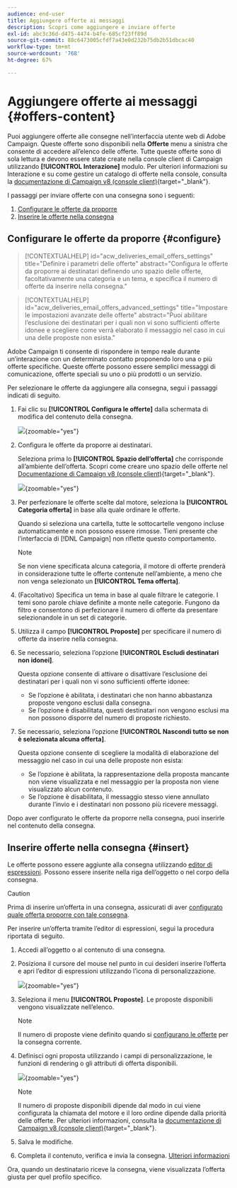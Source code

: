 ```yaml
---
audience: end-user
title: Aggiungere offerte ai messaggi
description: Scopri come aggiungere e inviare offerte
exl-id: abc3c36d-d475-4474-b4fe-685cf23ff89d
source-git-commit: 88c6473005cfdf7a43e0d232b75db2b51dbcac40
workflow-type: tm+mt
source-wordcount: '768'
ht-degree: 67%

---
```



# Aggiungere offerte ai messaggi {#offers-content}

Puoi aggiungere offerte alle consegne nell’interfaccia utente web di Adobe Campaign. Queste offerte sono disponibili nella **Offerte** menu a sinistra che consente di accedere all’elenco delle offerte. Tutte queste offerte sono di sola lettura e devono essere state create nella console client di Campaign utilizzando **[!UICONTROL Interazione]** modulo. Per ulteriori informazioni su Interazione e su come gestire un catalogo di offerte nella console, consulta la [documentazione di Campaign v8 (console client)](https://experienceleague.adobe.com/docs/campaign/campaign-v8/offers/interaction.html?lang=it){target="_blank"}.


I passaggi per inviare offerte con una consegna sono i seguenti:

1. [Configurare le offerte da proporre](#configure)
1. [Inserire le offerte nella consegna](#insert)

## Configurare le offerte da proporre {#configure}

>[!CONTEXTUALHELP]
>id="acw_deliveries_email_offers_settings"
>title="Definire i parametri delle offerte"
>abstract="Configura le offerte da proporre ai destinatari definendo uno spazio delle offerte, facoltativamente una categoria e un tema, e specifica il numero di offerte da inserire nella consegna."

>[!CONTEXTUALHELP]
>id="acw_deliveries_email_offers_advanced_settings"
>title="Impostare le impostazioni avanzate delle offerte"
>abstract="Puoi abilitare l’esclusione dei destinatari per i quali non vi sono sufficienti offerte idonee e scegliere come verrà elaborato il messaggio nel caso in cui una delle proposte non esista."

Adobe Campaign ti consente di rispondere in tempo reale durante un’interazione con un determinato contatto proponendo loro una o più offerte specifiche. Queste offerte possono essere semplici messaggi di comunicazione, offerte speciali su uno o più prodotti o un servizio.

Per selezionare le offerte da aggiungere alla consegna, segui i passaggi indicati di seguito.

1. Fai clic su **[!UICONTROL Configura le offerte]** dalla schermata di modifica del contenuto della consegna.

   ![](assets/offer-setup.png){zoomable=&quot;yes&quot;}

1. Configura le offerte da proporre ai destinatari.

   Seleziona prima lo **[!UICONTROL Spazio dell’offerta]** che corrisponde all’ambiente dell’offerta. Scopri come creare uno spazio delle offerte nel [Documentazione di Campaign v8 (console client)](https://experienceleague.adobe.com/docs/campaign/campaign-v8/offers/interaction-settings/interaction-offer-spaces.html?lang=it){target="_blank"}.

   ![](assets/offer-create-content.png){zoomable=&quot;yes&quot;}

1. Per perfezionare le offerte scelte dal motore, seleziona la **[!UICONTROL Categoria offerta]** in base alla quale ordinare le offerte.

   Quando si seleziona una cartella, tutte le sottocartelle vengono incluse automaticamente e non possono essere rimosse. Tieni presente che l’interfaccia di [!DNL Campaign] non riflette questo comportamento.

   >[!NOTE]
   >
   >Se non viene specificata alcuna categoria, il motore di offerte prenderà in considerazione tutte le offerte contenute nell’ambiente, a meno che non venga selezionato un **[!UICONTROL Tema offerta]**.

1. (Facoltativo) Specifica un tema in base al quale filtrare le categorie. I temi sono parole chiave definite a monte nelle categorie. Fungono da filtro e consentono di perfezionare il numero di offerte da presentare selezionandole in un set di categorie.

1. Utilizza il campo **[!UICONTROL Proposte]** per specificare il numero di offerte da inserire nella consegna.

1. Se necessario, seleziona l’opzione **[!UICONTROL Escludi destinatari non idonei]**.

   Questa opzione consente di attivare o disattivare l’esclusione dei destinatari per i quali non vi sono sufficienti offerte idonee:

   * Se l’opzione è abilitata, i destinatari che non hanno abbastanza proposte vengono esclusi dalla consegna.
   * Se l’opzione è disabilitata, questi destinatari non vengono esclusi ma non possono disporre del numero di proposte richiesto.

1. Se necessario, seleziona l’opzione **[!UICONTROL Nascondi tutto se non è selezionata alcuna offerta]**.

   Questa opzione consente di scegliere la modalità di elaborazione del messaggio nel caso in cui una delle proposte non esista:

   * Se l’opzione è abilitata, la rappresentazione della proposta mancante non viene visualizzata e nel messaggio per la proposta non viene visualizzato alcun contenuto.
   * Se l’opzione è disabilitata, il messaggio stesso viene annullato durante l’invio e i destinatari non possono più ricevere messaggi.

Dopo aver configurato le offerte da proporre nella consegna, puoi inserirle nel contenuto della consegna.

## Inserire offerte nella consegna {#insert}

Le offerte possono essere aggiunte alla consegna utilizzando [editor di espressioni](../personalization/gs-personalization.md#access). Possono essere inserite nella riga dell’oggetto o nel corpo della consegna.

>[!CAUTION]
>
>Prima di inserire un’offerta in una consegna, assicurati di aver [configurato quale offerta proporre con tale consegna](#configure).

Per inserire un’offerta tramite l’editor di espressioni, segui la procedura riportata di seguito.

1. Accedi all’oggetto o al contenuto di una consegna.

1. Posiziona il cursore del mouse nel punto in cui desideri inserire l’offerta e apri l’editor di espressioni utilizzando l’icona di personalizzazione.

   ![](assets/offer-insert-perso-icon.png){zoomable=&quot;yes&quot;}

1. Seleziona il menu **[!UICONTROL Proposte]**. Le proposte disponibili vengono visualizzate nell’elenco.

   >[!NOTE]
   >
   >Il numero di proposte viene definito quando si [configurano le offerte](#configure) per la consegna corrente.

1. Definisci ogni proposta utilizzando i campi di personalizzazione, le funzioni di rendering o gli attributi di offerta disponibili.

   ![](assets/offer-inserted.png){zoomable=&quot;yes&quot;}

   >[!NOTE]
   >
   >Il numero di proposte disponibili dipende dal modo in cui viene configurata la chiamata del motore e il loro ordine dipende dalla priorità delle offerte. Per ulteriori informazioni, consulta la [documentazione di Campaign v8 (console client)](https://experienceleague.adobe.com/docs/campaign/campaign-v8/offers/interaction-best-practices.html?lang=it){target="_blank"}.

1. Salva le modifiche.

1. Completa il contenuto, verifica e invia la consegna. [Ulteriori informazioni](gs-messages.md)

Ora, quando un destinatario riceve la consegna, viene visualizzata l’offerta giusta per quel profilo specifico.
